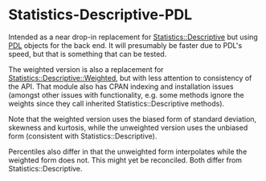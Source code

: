 # Statistics-Descriptive-PDL

Intended as a near drop-in replacement for [Statistics::Descriptive](https://metacpan.org/pod/Statistics::Descriptive) but using [PDL](http://pdl.perl.org) objects for the back end.  It will presumably be faster due to PDL's speed, but that is something that can be tested.

The weighted version is also a replacement for [Statistics::Descriptive::Weighted](https://metacpan.org/pod/Statistics::Descriptive::Weighted), but with less attention to consistency of the API.  That module also has CPAN indexing and installation issues (amongst other issues with functionality, e.g. some methods ignore the weights since they call inherited Statistics::Descriptive methods).  

Note that the weighted version uses the biased form of standard deviation, skewness and kurtosis, while the unweighted version uses the unbiased form (consistent with Statistics::Descriptive).

Percentiles also differ in that the unweighted form interpolates while the weighted form does not.  This might yet be reconciled.  Both differ from Statistics::Descriptive.

